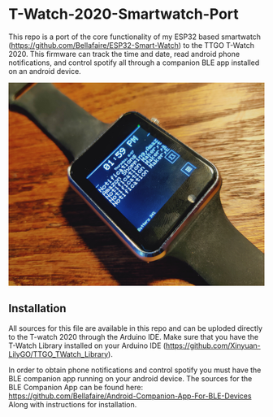 # T-Watch-2020-Smartwatch-Port
This repo is a port of the core functionality of my ESP32 based smartwatch (https://github.com/Bellafaire/ESP32-Smart-Watch) to the TTGO T-Watch 2020. 
This firmware can track the time and date, read android phone notifications, and control spotify all through a companion BLE app installed on an android device. 

<img src="https://raw.githubusercontent.com/Bellafaire/T-Watch-2020-Smartwatch-Port/master/Images/IMG_20200827_135938.jpg" height="400px" />


## Installation

All sources for this file are available in this repo and can be uploded directly to the T-watch 2020 through the Arduino IDE. 
Make sure that you have the T-Watch Library installed on your Arduino IDE (https://github.com/Xinyuan-LilyGO/TTGO_TWatch_Library). 

In order to obtain phone notifications and control spotify you must have the BLE companion app running on your android device. 
The sources for the BLE Companion App can be found here: https://github.com/Bellafaire/Android-Companion-App-For-BLE-Devices Along with instructions for installation. 


